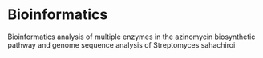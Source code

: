 # Bioinformatics

Bioinformatics analysis of multiple enzymes in the azinomycin biosynthetic pathway and genome sequence analysis of Streptomyces sahachiroi

